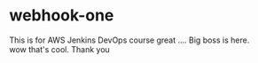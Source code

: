 # webhook-one
This is for AWS Jenkins DevOps course
great
....
Big boss is here.  
wow that's cool.
Thank you
